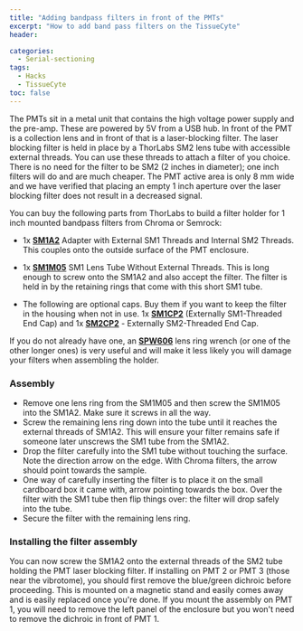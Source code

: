 ```yaml
---
title: "Adding bandpass filters in front of the PMTs"
excerpt: "How to add band pass filters on the TissueCyte"
header:

categories:
  - Serial-sectioning
tags: 
  - Hacks
  - TissueCyte
toc: false
---
```

 

The PMTs sit in a metal unit that contains the high voltage power supply and the pre-amp. 
These are powered by 5V from a USB hub.
In front of the PMT is a collection lens and in front of that is a laser-blocking filter. 
The laser blocking filter is held in place by a ThorLabs SM2 lens tube with accessible external threads.
You can use these threads to attach a filter of you choice. 
There is no need for the filter to be SM2 (2 inches in diameter); one inch filters will do and are much cheaper.
The PMT active area is only 8 mm wide and we have verified that placing an empty 1 inch aperture over the laser blocking filter does not result in a decreased signal. 

You can buy the following parts from ThorLabs to build a filter holder for 1 inch mounted bandpass filters from Chroma or Semrock:

- 1x [**SM1A2**](https://www.thorlabs.com/thorproduct.cfm?partnumber=SM1A2) Adapter with External SM1 Threads and Internal SM2 Threads. This couples onto the outside surface of the PMT enclosure.

- 1x [**SM1M05**](https://www.thorlabs.com/thorproduct.cfm?partnumber=SM1M05) SM1 Lens Tube Without External Threads.
This is long enough to screw onto the SM1A2 and also accept the filter. The filter is held in by the retaining rings that come with this short SM1 tube.

- The following are optional caps. Buy them if you want to keep the filter in the housing when not in use.
1x [**SM1CP2**](https://www.thorlabs.com/thorproduct.cfm?partnumber=SM1CP2)  (Externally SM1-Threaded End Cap) and 1x [**SM2CP2**](https://www.thorlabs.com/thorproduct.cfm?partnumber=SM2CP2) - Externally SM2-Threaded End Cap.

If you do not already have one, an [**SPW606**](https://www.thorlabs.com/thorproduct.cfm?partnumber=SPW606) lens ring wrench (or one of the other longer ones) is very useful and will make it less likely you will damage your filters when assembling the holder.

### Assembly
- Remove one lens ring from the SM1M05 and then screw the SM1M05 into the SM1A2. Make sure it screws in all the way. 
- Screw the remaining lens ring down into the tube until it reaches the external threads of SM1A2. This will ensure your filter remains safe if someone later unscrews the SM1 tube from the SM1A2.
- Drop the filter carefully into the SM1 tube without touching the surface. Note the direction arrow on the edge. With Chroma filters, the arrow should point towards the sample. 
- One way of carefully inserting the filter is to place it on the small cardboard box it came with, arrow pointing towards the box. Over the filter with the SM1 tube then flip things over: the filter will drop safely into the tube. 
- Secure the filter with the remaining lens ring. 

### Installing the filter assembly
You can now screw the SM1A2 onto the external threads of the SM2 tube holding the PMT laser blocking filter. If installing on PMT 2 or PMT 3 (those near the vibrotome), you should first remove the blue/green dichroic before proceeding. This is mounted on a magnetic stand and easily comes away and is easily replaced once you're done. If you mount the assembly on PMT 1, you will need to remove the left panel of the enclosure but you won't need to remove the dichroic in front of PMT 1.
